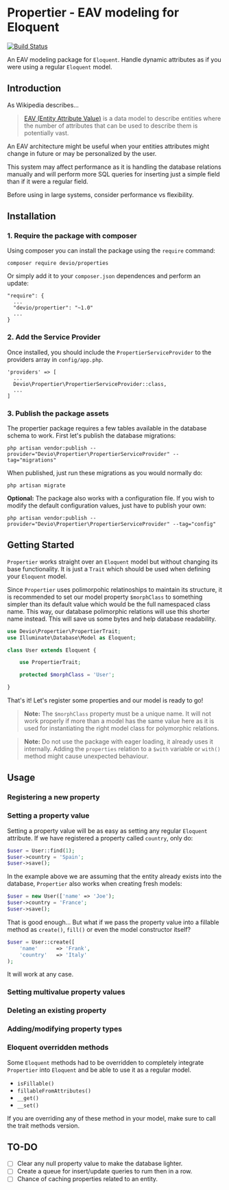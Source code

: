 Propertier - EAV modeling for Eloquent
======================================
[![Build Status](https://travis-ci.org/IsraelOrtuno/Propertier.svg?branch=master)](https://travis-ci.org/IsraelOrtuno/Propertier)

An EAV modeling package for `Eloquent`. Handle dynamic attributes as if you were using a regular `Eloquent` model.

## Introduction

As Wikipedia describes...

> [EAV (Entity Attribute Value)][1] is a data model to describe entities where the number of attributes that can be used to describe them is potentially vast.

An EAV architecture might be useful when your entities attributes might change in future or may be personalized by the user.

This system may affect performance as it is handling the database relations manually and will perform more SQL queries for inserting just a simple field than if it were a regular field.

Before using in large systems, consider performance vs flexibility.

## Installation

### 1. Require the package with composer

Using composer you can install the package using the `require` command:

```
composer require devio/properties
```

Or simply add it to your `composer.json` dependences and perform an update:

```
"require": {
  ...
  "devio/propertier": "~1.0"
  ...
}
```

### 2. Add the Service Provider

Once installed, you should include the `PropertierServiceProvider` to the providers array in `config/app.php`.

```
'providers' => [
  ...
  Devio\Propertier\PropertierServiceProvider::class,
  ...
]
```

### 3. Publish the package assets

The propertier package requires a few tables available in the database schema to work. First let's publish the database migrations:

```
php artisan vendor:publish --provider="Devio\Propertier\PropertierServiceProvider" --tag="migrations"
```

When published, just run these migrations as you would normally do:

```
php artisan migrate
```

**Optional:** The package also works with a configuration file. If you wish to modify the default configuration values, just have to publish your own:

```
php artisan vendor:publish --provider="Devio\Propertier\PropertierServiceProvider" --tag="config"
```

## Getting Started

`Propertier` works straight over an `Eloquent` model but without changing its base functionality. It is just a `Trait` which should be used when defining your `Eloquent` model.

Since `Propertier` uses polimorpohic relatinoships to maintain its structure, it is recommended to set our model property `$morphClass` to something simpler than its default value which would be the full namespaced class name. This way, our database polimorphic relations will use this shorter name instead. This will save us some bytes and help database readability.

```php
use Devio\Propertier\PropertierTrait;
use Illuminate\Database\Model as Eloquent;

class User extends Eloquent {

    use PropertierTrait;

    protected $morphClass = 'User';

}
```

That's it! Let's register some properties and our model is ready to go! 

> **Note:** The `$morphClass` property must be a unique name. It will not work properly if more than a model has the same value here as it is used for instantiating the right model class for polymorphic relations.

> **Note:** Do not use the package with eager loading, it already uses it internally. Adding the `properties` relation to a `$with` variable or `with()` method might cause unexpected behaviour.

## Usage

### Registering a new property

### Setting a property value

Setting a property value will be as easy as setting any regular `Eloquent` attribute. If we have registered a property called `country`, only do:

```php
$user = User::find(1);
$user->country = 'Spain';
$user->save();
```

In the example above we are assuming that the entity already exists into the database, `Propertier` also works when creating fresh models:

```php
$user = new User(['name' => 'Joe');
$user->country = 'France';
$user->save();
```

That is good enough... But what if we pass the property value into a fillable method as `create()`, `fill()` or even the model constructor itself?

```php
$user = User::create([
    'name'      => 'Frank',
    'country'   => 'Italy'
);
```

It will work at any case.

### Setting multivalue property values

### Deleting an existing property

### Adding/modifying property types

### Eloquent overridden methods

Some `Eloquent` methods had to be overridden to completely integrate `Propertier` into `Eloquent` and be able to use it as a regular model.

* `isFillable()`
* `fillableFromAttributes()`
* `__get()`
* `__set()`

If you are overriding any of these method in your model, make sure to call the trait methods version. 

## TO-DO

- [ ] Clear any null property value to make the database lighter.
- [ ] Create a queue for insert/update queries to rum then in a row.
- [ ] Chance of caching properties related to an entity.

[1]: https://en.wikipedia.org/wiki/Entity%E2%80%93attribute%E2%80%93value_model
